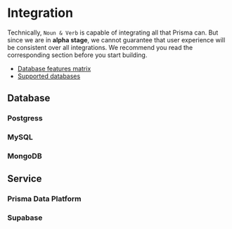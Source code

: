 # Integration

Technically, `Noun & Verb` is capable of integrating all that Prisma can. But
since we are in **alpha stage**, we cannot guarantee that user experience will
be consistent over all integrations. We recommend you read the corresponding
section before you start building.

- [Database features matrix](https://www.prisma.io/docs/reference/database-reference/database-features)
- [Supported databases](https://www.prisma.io/docs/reference/database-reference/supported-databases)

## Database

### Postgress

### MySQL

### MongoDB

## Service

### Prisma Data Platform

### Supabase
